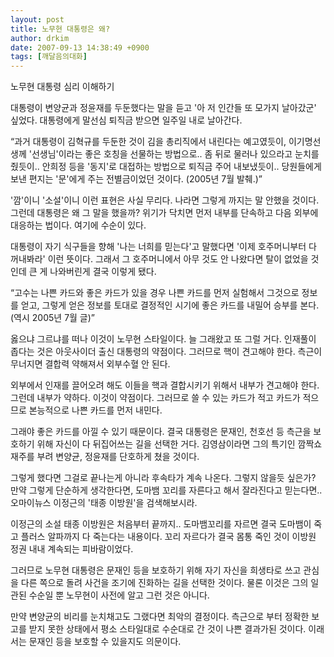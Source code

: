 ```yaml
---
layout: post
title: 노무현 대통령은 왜?
author: drkim
date: 2007-09-13 14:38:49 +0900
tags: [깨달음의대화]
---
```


  노무현 대통령 심리 이해하기


대통령이 변양균과 정윤재를 두둔했다는 말을 듣고 '아 저 인간들 또 모가지 날아갔군' 싶었다. 대통령에게 말선심 퇴직금 받으면 일주일 내로 날아간다. 

“과거 대통령이 김혁규를 두둔한 것이 김을 총리직에서 내린다는 예고였듯이, 이기명선생께 '선생님'이라는 좋은 호칭을 선물하는 방법으로.. 좀 뒤로 물러나 있으라고 눈치를 줬듯이.. 안희정 등을 '동지'로 대접하는 방법으로 퇴직금 주어 내보냈듯이.. 당원들에게 보낸 편지는 '문'에게 주는 전별금이었던 것이다. (2005년 7월 발췌.)”

'깜'이니 '소설'이니 이런 표현은 사실 무리다. 나라면 그렇게 까지는 말 안했을 것이다. 그런데 대통령은 왜 그 말을 했을까? 위기가 닥치면 먼저 내부를 단속하고 다음 외부에 대응하는 법이다. 여기에 수순이 있다. 

대통령이 자기 식구들을 향해 '나는 너희를 믿는다'고 말했다면 '이제 호주머니부터 다 꺼내봐라' 이런 뜻이다. 그래서 그 호주머니에서 아무 것도 안 나왔다면 탈이 없었을 것인데 큰 게 나와버린게 결국 이렇게 됐다.

“고수는 나쁜 카드와 좋은 카드가 있을 경우 나쁜 카드를 먼저 실험해서 그것으로 정보를 얻고, 그렇게 얻은 정보를 토대로 결정적인 시기에 좋은 카드를 내밀어 승부를 본다. (역시 2005년 7월 글)”

옳으냐 그르냐를 떠나 이것이 노무현 스타일이다. 늘 그래왔고 또 그럴 거다. 인재풀이 좁다는 것은 아웃사이더 출신 대통령의 약점이다. 그러므로 핵이 견고해야 한다. 측근이 무너지면 결합력 약해져서 외부수혈 안 된다.

외부에서 인재를 끌어오려 해도 이들을 핵과 결합시키기 위해서 내부가 견고해야 한다. 그런데 내부가 약하다. 이것이 약점이다. 그러므로 쓸 수 있는 카드가 적고 카드가 적으므로 본능적으로 나쁜 카드를 먼저 내민다. 

그래야 좋은 카드를 아낄 수 있기 때문이다. 결국 대통령은 문재인, 천호선 등 측근을 보호하기 위해 자신이 다 뒤집어쓰는 길을 선택한 거다. 김영삼이라면 그의 특기인 깜짝쇼 재주를 부려 변양균, 정윤재를 단호하게 쳤을 것이다.

그렇게 했다면 그걸로 끝나는게 아니라 후속타가 계속 나온다. 그렇지 않을듯 싶은가? 만약 그렇게 단순하게 생각한다면, 도마뱀 꼬리를 자른다고 해서 잘라진다고 믿는다면.. 오마이뉴스 이정근의 '태종 이방원'을 검색해보시라.

이정근의 소설 태종 이방원은 처음부터 끝까지.. 도마뱀꼬리를 자르면 결국 도마뱀이 죽고 플러스 알파까지 다 죽는다는 내용이다. 꼬리 자르다가 결국 몸통 죽인 것이 이방원 정권 내내 계속되는 피바람이었다. 

그러므로 노무현 대통령은 문재인 등을 보호하기 위해 자기 자신을 희생타로 쓰고 관심을 다른 쪽으로 돌려 사건을 조기에 진화하는 길을 선택한 것이다. 물론 이것은 그의 일관된 수순일 뿐 노무현이 사전에 알고 그런 것은 아니다. 

만약 변양균의 비리를 눈치채고도 그랬다면 최악의 결정이다. 측근으로 부터 정확한 보고를 받지 못한 상태에서 평소 스타일대로 수순대로 간 것이 나쁜 결과가된 것이다. 이래서는 문재인 등을 보호할 수 있을지도 의문이다.